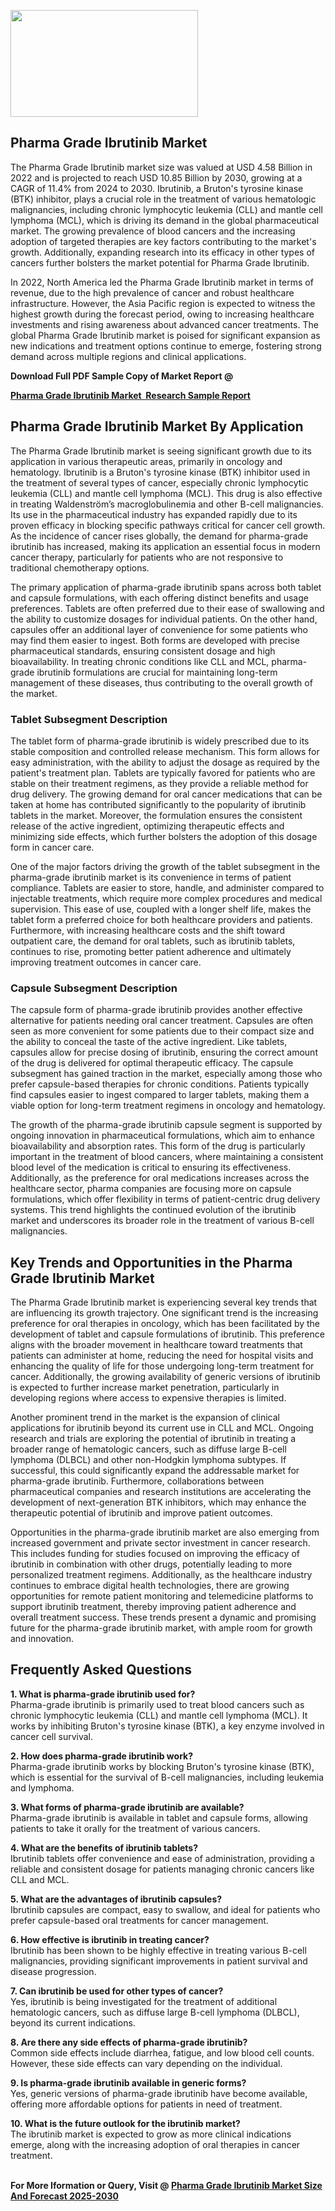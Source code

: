 <p><img class="alignnone size-medium wp-image-20088" src="https://ffe5etoiles.com/wp-content/uploads/2024/12/MST1-300x171.png" alt="" width="300" height="171" /></p><p><p> <h2>Pharma Grade Ibrutinib Market </h2><p>The Pharma Grade Ibrutinib market size was valued at USD 4.58 Billion in 2022 and is projected to reach USD 10.85 Billion by 2030, growing at a CAGR of 11.4% from 2024 to 2030. Ibrutinib, a Bruton's tyrosine kinase (BTK) inhibitor, plays a crucial role in the treatment of various hematologic malignancies, including chronic lymphocytic leukemia (CLL) and mantle cell lymphoma (MCL), which is driving its demand in the global pharmaceutical market. The growing prevalence of blood cancers and the increasing adoption of targeted therapies are key factors contributing to the market's growth. Additionally, expanding research into its efficacy in other types of cancers further bolsters the market potential for Pharma Grade Ibrutinib.</p><p>In 2022, North America led the Pharma Grade Ibrutinib market in terms of revenue, due to the high prevalence of cancer and robust healthcare infrastructure. However, the Asia Pacific region is expected to witness the highest growth during the forecast period, owing to increasing healthcare investments and rising awareness about advanced cancer treatments. The global Pharma Grade Ibrutinib market is poised for significant expansion as new indications and treatment options continue to emerge, fostering strong demand across multiple regions and clinical applications.</p></p><p><strong>Download Full PDF Sample Copy of Market Report @</strong></p><p><strong><a href="https://www.verifiedmarketreports.com/download-sample/?rid=367828&utm_source=Sites-google&utm_medium=265" target="_blank">Pharma Grade Ibrutinib Market &nbsp;Research Sample Report</a></strong></p><p><h2>Pharma Grade Ibrutinib Market By Application</h2><p>The Pharma Grade Ibrutinib market is seeing significant growth due to its application in various therapeutic areas, primarily in oncology and hematology. Ibrutinib is a Bruton's tyrosine kinase (BTK) inhibitor used in the treatment of several types of cancer, especially chronic lymphocytic leukemia (CLL) and mantle cell lymphoma (MCL). This drug is also effective in treating Waldenström’s macroglobulinemia and other B-cell malignancies. Its use in the pharmaceutical industry has expanded rapidly due to its proven efficacy in blocking specific pathways critical for cancer cell growth. As the incidence of cancer rises globally, the demand for pharma-grade ibrutinib has increased, making its application an essential focus in modern cancer therapy, particularly for patients who are not responsive to traditional chemotherapy options.</p><p>The primary application of pharma-grade ibrutinib spans across both tablet and capsule formulations, with each offering distinct benefits and usage preferences. Tablets are often preferred due to their ease of swallowing and the ability to customize dosages for individual patients. On the other hand, capsules offer an additional layer of convenience for some patients who may find them easier to ingest. Both forms are developed with precise pharmaceutical standards, ensuring consistent dosage and high bioavailability. In treating chronic conditions like CLL and MCL, pharma-grade ibrutinib formulations are crucial for maintaining long-term management of these diseases, thus contributing to the overall growth of the market.</p><h3>Tablet Subsegment Description</h3><p>The tablet form of pharma-grade ibrutinib is widely prescribed due to its stable composition and controlled release mechanism. This form allows for easy administration, with the ability to adjust the dosage as required by the patient's treatment plan. Tablets are typically favored for patients who are stable on their treatment regimens, as they provide a reliable method for drug delivery. The growing demand for oral cancer medications that can be taken at home has contributed significantly to the popularity of ibrutinib tablets in the market. Moreover, the formulation ensures the consistent release of the active ingredient, optimizing therapeutic effects and minimizing side effects, which further bolsters the adoption of this dosage form in cancer care.</p><p>One of the major factors driving the growth of the tablet subsegment in the pharma-grade ibrutinib market is its convenience in terms of patient compliance. Tablets are easier to store, handle, and administer compared to injectable treatments, which require more complex procedures and medical supervision. This ease of use, coupled with a longer shelf life, makes the tablet form a preferred choice for both healthcare providers and patients. Furthermore, with increasing healthcare costs and the shift toward outpatient care, the demand for oral tablets, such as ibrutinib tablets, continues to rise, promoting better patient adherence and ultimately improving treatment outcomes in cancer care.</p><h3>Capsule Subsegment Description</h3><p>The capsule form of pharma-grade ibrutinib provides another effective alternative for patients needing oral cancer treatment. Capsules are often seen as more convenient for some patients due to their compact size and the ability to conceal the taste of the active ingredient. Like tablets, capsules allow for precise dosing of ibrutinib, ensuring the correct amount of the drug is delivered for optimal therapeutic efficacy. The capsule subsegment has gained traction in the market, especially among those who prefer capsule-based therapies for chronic conditions. Patients typically find capsules easier to ingest compared to larger tablets, making them a viable option for long-term treatment regimens in oncology and hematology.</p><p>The growth of the pharma-grade ibrutinib capsule segment is supported by ongoing innovation in pharmaceutical formulations, which aim to enhance bioavailability and absorption rates. This form of the drug is particularly important in the treatment of blood cancers, where maintaining a consistent blood level of the medication is critical to ensuring its effectiveness. Additionally, as the preference for oral medications increases across the healthcare sector, pharma companies are focusing more on capsule formulations, which offer flexibility in terms of patient-centric drug delivery systems. This trend highlights the continued evolution of the ibrutinib market and underscores its broader role in the treatment of various B-cell malignancies.</p><h2>Key Trends and Opportunities in the Pharma Grade Ibrutinib Market</h2><p>The Pharma Grade Ibrutinib market is experiencing several key trends that are influencing its growth trajectory. One significant trend is the increasing preference for oral therapies in oncology, which has been facilitated by the development of tablet and capsule formulations of ibrutinib. This preference aligns with the broader movement in healthcare toward treatments that patients can administer at home, reducing the need for hospital visits and enhancing the quality of life for those undergoing long-term treatment for cancer. Additionally, the growing availability of generic versions of ibrutinib is expected to further increase market penetration, particularly in developing regions where access to expensive therapies is limited.</p><p>Another prominent trend in the market is the expansion of clinical applications for ibrutinib beyond its current use in CLL and MCL. Ongoing research and trials are exploring the potential of ibrutinib in treating a broader range of hematologic cancers, such as diffuse large B-cell lymphoma (DLBCL) and other non-Hodgkin lymphoma subtypes. If successful, this could significantly expand the addressable market for pharma-grade ibrutinib. Furthermore, collaborations between pharmaceutical companies and research institutions are accelerating the development of next-generation BTK inhibitors, which may enhance the therapeutic potential of ibrutinib and improve patient outcomes.</p><p>Opportunities in the pharma-grade ibrutinib market are also emerging from increased government and private sector investment in cancer research. This includes funding for studies focused on improving the efficacy of ibrutinib in combination with other drugs, potentially leading to more personalized treatment regimens. Additionally, as the healthcare industry continues to embrace digital health technologies, there are growing opportunities for remote patient monitoring and telemedicine platforms to support ibrutinib treatment, thereby improving patient adherence and overall treatment success. These trends present a dynamic and promising future for the pharma-grade ibrutinib market, with ample room for growth and innovation.</p><h2>Frequently Asked Questions</h2><p><strong>1. What is pharma-grade ibrutinib used for?</strong><br>Pharma-grade ibrutinib is primarily used to treat blood cancers such as chronic lymphocytic leukemia (CLL) and mantle cell lymphoma (MCL). It works by inhibiting Bruton's tyrosine kinase (BTK), a key enzyme involved in cancer cell survival.</p><p><strong>2. How does pharma-grade ibrutinib work?</strong><br>Pharma-grade ibrutinib works by blocking Bruton's tyrosine kinase (BTK), which is essential for the survival of B-cell malignancies, including leukemia and lymphoma.</p><p><strong>3. What forms of pharma-grade ibrutinib are available?</strong><br>Pharma-grade ibrutinib is available in tablet and capsule forms, allowing patients to take it orally for the treatment of various cancers.</p><p><strong>4. What are the benefits of ibrutinib tablets?</strong><br>Ibrutinib tablets offer convenience and ease of administration, providing a reliable and consistent dosage for patients managing chronic cancers like CLL and MCL.</p><p><strong>5. What are the advantages of ibrutinib capsules?</strong><br>Ibrutinib capsules are compact, easy to swallow, and ideal for patients who prefer capsule-based oral treatments for cancer management.</p><p><strong>6. How effective is ibrutinib in treating cancer?</strong><br>Ibrutinib has been shown to be highly effective in treating various B-cell malignancies, providing significant improvements in patient survival and disease progression.</p><p><strong>7. Can ibrutinib be used for other types of cancer?</strong><br>Yes, ibrutinib is being investigated for the treatment of additional hematologic cancers, such as diffuse large B-cell lymphoma (DLBCL), beyond its current indications.</p><p><strong>8. Are there any side effects of pharma-grade ibrutinib?</strong><br>Common side effects include diarrhea, fatigue, and low blood cell counts. However, these side effects can vary depending on the individual.</p><p><strong>9. Is pharma-grade ibrutinib available in generic forms?</strong><br>Yes, generic versions of pharma-grade ibrutinib have become available, offering more affordable options for patients in need of treatment.</p><p><strong>10. What is the future outlook for the ibrutinib market?</strong><br>The ibrutinib market is expected to grow as more clinical indications emerge, along with the increasing adoption of oral therapies in cancer treatment.</p><strong><br />For More Iformation or Query, Visit @ <a href="https://www.verifiedmarketreports.com/product/pharma-grade-ibrutinib-market/" target="_blank">Pharma Grade Ibrutinib Market Size And Forecast 2025-2030</a></strong></p>
